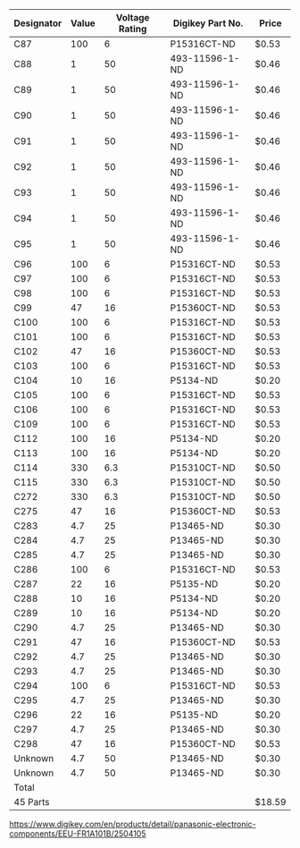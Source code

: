﻿| Designator | Value | Voltage Rating | Digikey Part No. | Price |
| --- | --- | --- | --- | --- |
| C87 | 100 | 6 | P15316CT-ND | $0.53 |
| C88 | 1 | 50 | 493-11596-1-ND | $0.46 |
| C89 | 1 | 50 | 493-11596-1-ND | $0.46 |
| C90 | 1 | 50 | 493-11596-1-ND | $0.46 |
| C91 | 1 | 50 | 493-11596-1-ND | $0.46 |
| C92 | 1 | 50 | 493-11596-1-ND | $0.46 |
| C93 | 1 | 50 | 493-11596-1-ND | $0.46 |
| C94 | 1 | 50 | 493-11596-1-ND | $0.46 |
| C95 | 1 | 50 | 493-11596-1-ND | $0.46 |
| C96 | 100 | 6 | P15316CT-ND | $0.53 |
| C97 | 100 | 6 | P15316CT-ND | $0.53 |
| C98 | 100 | 6 | P15316CT-ND | $0.53 |
| C99 | 47 | 16 | P15360CT-ND | $0.53 |
| C100 | 100 | 6 | P15316CT-ND | $0.53 |
| C101 | 100 | 6 | P15316CT-ND | $0.53 |
| C102 | 47 | 16 | P15360CT-ND | $0.53 |
| C103 | 100 | 6 | P15316CT-ND | $0.53 |
| C104 | 10 | 16 | P5134-ND | $0.20 |
| C105 | 100 | 6 | P15316CT-ND | $0.53 |
| C106 | 100 | 6 | P15316CT-ND | $0.53 |
| C109 | 100 | 6 | P15316CT-ND | $0.53 |
| C112 | 100 | 16 | P5134-ND | $0.20 |
| C113 | 100 | 16 | P5134-ND | $0.20 |
| C114 | 330 | 6.3 | P15310CT-ND | $0.50 |
| C115 | 330 | 6.3 | P15310CT-ND | $0.50 |
| C272 | 330 | 6.3 | P15310CT-ND | $0.50 |
| C275 | 47 | 16 | P15360CT-ND | $0.53 |
| C283 | 4.7 | 25 | P13465-ND | $0.30 |
| C284 | 4.7 | 25 | P13465-ND | $0.30 |
| C285 | 4.7 | 25 | P13465-ND | $0.30 |
| C286 | 100 | 6 | P15316CT-ND | $0.53 |
| C287 | 22 | 16 | P5135-ND | $0.20 |
| C288 | 10 | 16 | P5134-ND | $0.20 |
| C289 | 10 | 16 | P5134-ND | $0.20 |
| C290 | 4.7 | 25 | P13465-ND | $0.30 |
| C291 | 47 | 16 | P15360CT-ND | $0.53 |
| C292 | 4.7 | 25 | P13465-ND | $0.30 |
| C293 | 4.7 | 25 | P13465-ND | $0.30 |
| C294 | 100 | 6 | P15316CT-ND | $0.53 |
| C295 | 4.7 | 25 | P13465-ND | $0.30 |
| C296 | 22 | 16 | P5135-ND | $0.20 |
| C297 | 4.7 | 25 | P13465-ND | $0.30 |
| C298 | 47 | 16 | P15360CT-ND | $0.53 |
| Unknown | 4.7 | 50 | P13465-ND | $0.30 |
| Unknown | 4.7 | 50 | P13465-ND | $0.30 |
| Total |  |  |  | 
| 45 Parts |  |  |  | $18.59


https://www.digikey.com/en/products/detail/panasonic-electronic-components/EEU-FR1A101B/2504105